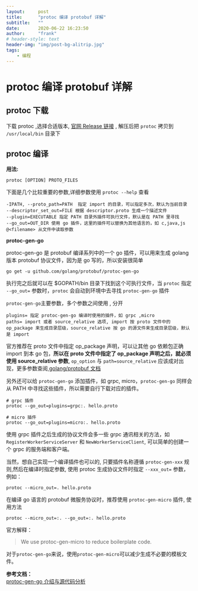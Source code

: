 ```yaml
---
layout:     post
title:      "protoc 编译 protobuf 详解"
subtitle:   ""
date:       2020-06-22 16:23:50
author:     "frank"
# header-style: text
header-img: "img/post-bg-alitrip.jpg"
tags:
    - 编程
---
```


# protoc 编译 protobuf 详解

## protoc 下载

下载 protoc ,选择合适版本, [官网 Release 链接](https://github.com/protocolbuffers/protobuf/releases) , 解压后把 `protoc` 拷贝到 `/usr/local/bin` 目录下

## protoc 编译

**用法:**   
```
protoc [OPTION] PROTO_FILES
```

下面是几个比较重要的参数,详细参数使用 `protoc --help` 查看   

```
-IPATH, --proto_path=PATH  指定 import 的目录，可以指定多次，默认为当前目录
--descriptor_set_out=FILE 根据 descriptor.proto 生成一个描述文件
--plugin=EXECUTABLE 指定 PATH 目录外插件可执行文件，默认是在 PATH 里寻找
--go_out=OUT_DIR 使用 go 插件，这里的插件可以替换为其他语言的，如 c,java,js
@<filename> 从文件中读取参数
```

**protoc-gen-go**

protoc-gen-go 是 protobuf 编译系列中的一个 go 插件，可以用来生成 golang 版本 protobuf 协议文件，因为是 go 写的，所以安装很简单

```
go get -u github.com/golang/protobuf/protoc-gen-go
```

执行完之后就可以在 $GOPATH/bin 目录下找到这个可执行文件，当 `protoc` 指定 `--go_out=` 参数时，`protoc` 会自动到环境中去寻找 `protoc-gen-go` 插件


`protoc-gen-go`主要参数，多个参数之间使用 , 分开
```
plugins= 指定 protoc-gen-go 编译时使用的插件，如 grpc ,micro 
paths= import 或者 source_relative 选项, import 按 proto 文件中的 op_package 来生成目录层级，source_relative 按 go 的源文件来生成目录层级，默认是 import 
```

官方推荐在 proto 文件中指定 op_package 声明，可以让其他 go 依赖包正确 import 到本 go 包，**所以在 proto 文件中指定了 op_package 声明之后，就必须使用 source_relative 参数**, `op_option` 与 `path=source_relative` 应该成对出现，更多参数查阅[ golang/protobuf 文档](https://github.com/golang/protobuf#parameters)

另外还可以给 `protoc-gen-go` 添加插件，如 grpc, micro，`protoc-gen-go` 同样会从 PATH 中寻找这些插件，所以需要自行下载对应的插件。
```
# grpc 插件
protoc --go_out=plugins=grpc:. hello.proto

# micro 插件
protoc --go_out=plugins=micro:. hello.proto
```


使用 grpc 插件之后生成的协议文件会多一些 grpc 通讯相关的方法，如 `RegisterWorkerServiceServer` 和 `NewWorkerServiceClient`, 可以简单的创建一个 grpc 的服务端和客户端。

当然，想自己实现一个编译插件也可以的, 只要插件名称遵循 `protoc-gen-xxx` 规则,然后在编译时指定参数, 使用 protoc 生成协议文件时指定 `--xxx_out=`  参数，例如：

```
protoc --micro_out=. hello.proto
```

在编译 go 语言的 protobuf 微服务协议时，推荐使用 `protoc-gen-micro` 插件, 使用方法

```
protoc --micro_out=:. --go_out=:. hello.proto
```

官方解释：
>We use protoc-gen-micro to reduce boilerplate code.


对于`protoc-gen-go`来说，使用`protoc-gen-micro`可以减少生成不必要的模板文件。



**参考文档：**      
[protoc-gen-go 介绍与源代码分析](https://blog.csdn.net/u013272009/article/details/100018002)